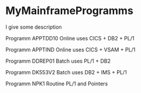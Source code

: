 # MyMainframeProgramms

I give some description

Programm APPTDD10 Online uses CICS + DB2 + PL/1

Programm APPTIND  Online uses CICS + VSAM + PL/1

Programm DDREP01  Batch uses   PL/1 + DB2

Programm DK553V2  Batch uses  DB2 + IMS + PL/1

Programm NPK1     Routine PL/1 and Pointers

